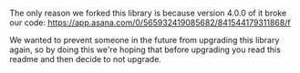 The only reason we forked this library is because version 4.0.0 of it broke our code: https://app.asana.com/0/565932419085682/841544179311868/f

We wanted to prevent someone in the future from upgrading this library again, so by doing this we're hoping that before upgrading you read this readme and then decide to not upgrade.
